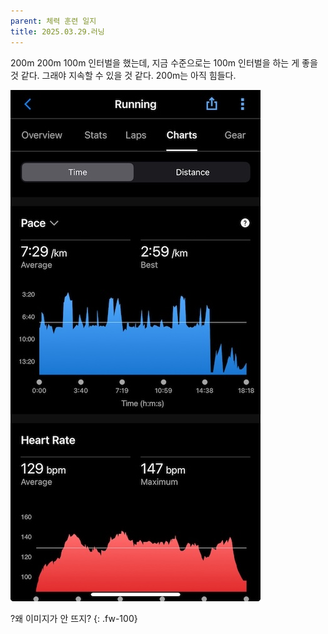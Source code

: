 ```yaml
---
parent: 체력 훈련 일지
title: 2025.03.29.러닝
---
```


200m 200m 100m 인터벌을 했는데, 지금 수준으로는 100m 인터벌을 하는 게 좋을 것 같다. 그래야 지속할 수 있을 것 같다. 200m는 아직 힘들다. 

![2025.03.29.Run.jpeg](../../assets/images/2025.03.29.Run.jpeg)


?왜 이미지가 안 뜨지? 
{: .fw-100}